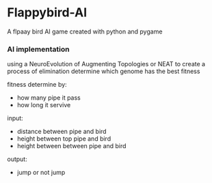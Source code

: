 # Flappybird-Al

A flpaay bird AI game created with python and pygame

### AI implementation 
using a NeuroEvolution of Augmenting Topologies or NEAT to create a process of elimination determine which genome has the best fitness

fitness determine by:
- how many pipe it pass
- how long it servive

input:
- distance between pipe and bird
- height between top pipe and bird
- height between between pipe and bird

output:
- jump or not jump
